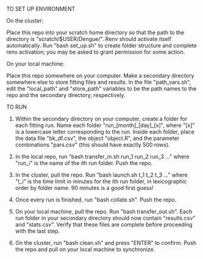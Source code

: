 TO SET UP ENVIRONMENT

On the cluster:

Place this repo into your scratch home directory so that the path to the directory is "scratch/$USER/Dengue/". Renv should activate itself automatically. Run "bash set_up.sh" to create folder structure and complete renv activation; you may be asked to grant permission for some action.

On your local machine:

Place this repo somewhere on your computer. Make a secondary directory somewhere else to store fitting files and results. In the file "path_vars.sh", edit the "local_path" and "store_path" variables to be the path names to the repo and the secondary directory, respectively.

TO RUN

1. Within the secondary directory on your computer, create a folder for each fitting run. Name each folder "run_[month]\_[day]\_[x]", where "[x]" is a lowercase letter corresponding to the run. Inside each folder, place the data file "bk_df.csv", the object "object.R", and the parameter combinations "pars.csv" (this should have exactly 500 rows).

2. In the local repo, run "bash transfer_in.sh run_1 run_2 run_3 ..." where "run_i" is the name of the ith run folder. Push the repo.

3. In the cluster, pull the repo. Run "bash launch.sh t_1 t_2 t_3 ..." where "t_i" is the time limit in minutes for the ith run folder, in lexicographic order by folder name. 90 minutes is a good first guess!

4. Once every run is finished, run "bash collate.sh". Push the repo.

5. On your local machine, pull the repo. Run "bash transfer_out.sh". Each run folder in your secondary directory should now contain "results.csv" and "stats.csv". Verify that these files are complete before proceeding with the last step.

6. On the cluster, run "bash clean.sh" and press "ENTER" to confirm. Push the repo and pull on your local machine to synchronize.

